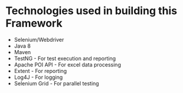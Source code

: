 
# Technologies used in building this Framework

- Selenium/Webdriver
- Java 8
- Maven
- TestNG - For test execution and reporting
- Apache POI API - For excel data processing
- Extent - For reporting
- Log4J - For logging
- Selenium Grid - For parallel testing